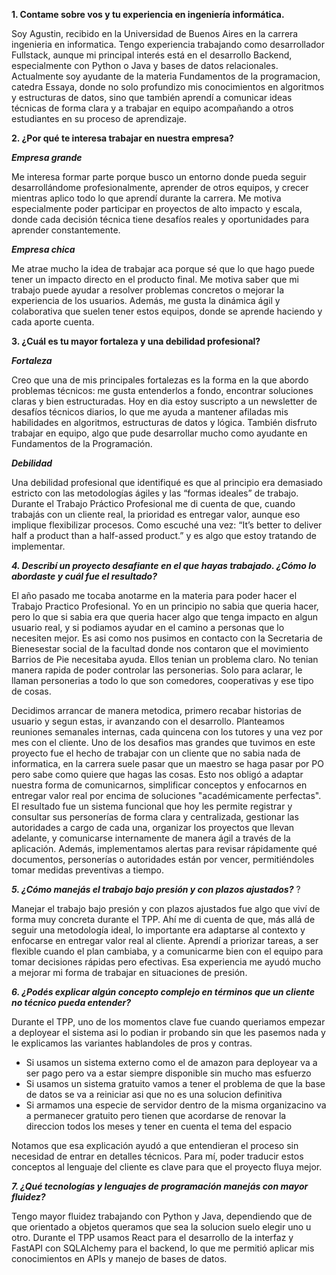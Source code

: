 **1. Contame sobre vos y tu experiencia en ingeniería informática.**

Soy Agustin, recibido en la Universidad de Buenos Aires en la carrera ingenieria en informatica.
Tengo experiencia trabajando como desarrollador Fullstack, aunque mi principal interés está en el desarrollo Backend, especialmente con Python o Java y bases de datos relacionales.
Actualmente soy ayudante de la materia Fundamentos de la programacion, catedra Essaya, donde no solo profundizo mis conocimientos en algoritmos y estructuras de datos, sino que también aprendí a comunicar ideas técnicas de forma clara y a trabajar en equipo acompañando a otros estudiantes en su proceso de aprendizaje.

**2. ¿Por qué te interesa trabajar en nuestra empresa?**

***Empresa grande***

Me interesa formar parte porque busco un entorno donde pueda seguir desarrollándome profesionalmente, aprender de otros equipos, y crecer mientras aplico todo lo que aprendí durante la carrera.
Me motiva especialmente poder participar en proyectos de alto impacto y escala, donde cada decisión técnica tiene desafíos reales y oportunidades para aprender constantemente.

***Empresa chica***

Me atrae mucho la idea de trabajar aca porque sé que lo que hago puede tener un impacto directo en el producto final.
Me motiva saber que mi trabajo puede ayudar a resolver problemas concretos o mejorar la experiencia de los usuarios.
Además, me gusta la dinámica ágil y colaborativa que suelen tener estos equipos, donde se aprende haciendo y cada aporte cuenta.

**3. ¿Cuál es tu mayor fortaleza y una debilidad profesional?**

***Fortaleza***

Creo que una de mis principales fortalezas es la forma en la que abordo problemas técnicos: me gusta entenderlos a fondo, encontrar soluciones claras y bien estructuradas.
Hoy en dia estoy suscripto a un newsletter de desafíos técnicos diarios, lo que me ayuda a mantener afiladas mis habilidades en algoritmos, estructuras de datos y lógica.
También disfruto trabajar en equipo, algo que pude desarrollar mucho como ayudante en Fundamentos de la Programación. 

***Debilidad***

Una debilidad profesional que identifiqué es que al principio era demasiado estricto con las metodologías ágiles y las “formas ideales” de trabajo.
Durante el Trabajo Práctico Profesional me di cuenta de que, cuando trabajás con un cliente real, la prioridad es entregar valor, aunque eso implique flexibilizar procesos.
Como escuché una vez: “It’s better to deliver half a product than a half-assed product.” y es algo que estoy tratando de implementar.

***4. Describí un proyecto desafiante en el que hayas trabajado. ¿Cómo lo abordaste y cuál fue el resultado?***

El año pasado me tocaba anotarme en la materia para poder hacer el Trabajo Practico Profesional. Yo en un principio no sabia que queria hacer, pero lo que si sabia era que queria hacer algo que tenga impacto en algun usuario real,
y si podiamos ayudar en el camino a personas que lo necesiten mejor. Es asi como nos pusimos en contacto con la Secretaria de Bienesestar social  de la facultad donde nos contaron que el movimiento Barrios de Pie necesitaba ayuda.
Ellos tenian un problema claro. No tenian manera rapida de poder controlar las personerias. Solo para aclarar, le llaman personerias a todo lo que son comedores, cooperativas y ese tipo de cosas.

Decidimos arrancar de manera metodica, primero recabar historias de usuario y segun estas, ir avanzando con el desarrollo. Planteamos reuniones semanales internas, cada quincena con los tutores y una vez por mes con el cliente.
Uno de los desafios mas grandes que tuvimos en este proyecto fue el hecho de trabajar con un cliente que no sabia nada de informatica, en la carrera suele pasar que un maestro se haga pasar por PO pero sabe como quiere que hagas las cosas.
Esto nos obligó a adaptar nuestra forma de comunicarnos, simplificar conceptos y enfocarnos en entregar valor real por encima de soluciones "académicamente perfectas".
El resultado fue un sistema funcional que hoy les permite registrar y consultar sus personerías de forma clara y centralizada, gestionar las autoridades a cargo de cada una, organizar los proyectos que llevan adelante,
y comunicarse internamente de manera ágil a través de la aplicación. Además, implementamos alertas para revisar rápidamente qué documentos, personerías o autoridades están por vencer,
permitiéndoles tomar medidas preventivas a tiempo.

***5. ¿Cómo manejás el trabajo bajo presión y con plazos ajustados?*** ?

Manejar el trabajo bajo presión y con plazos ajustados fue algo que viví de forma muy concreta durante el TPP. Ahí me di cuenta de que, más allá de seguir una metodología ideal,
lo importante era adaptarse al contexto y enfocarse en entregar valor real al cliente. Aprendí a priorizar tareas, a ser flexible cuando el plan cambiaba, y a comunicarme bien con el equipo para tomar decisiones
rápidas pero efectivas. Esa experiencia me ayudó mucho a mejorar mi forma de trabajar en situaciones de presión.

***6. ¿Podés explicar algún concepto complejo en términos que un cliente no técnico pueda entender?***

Durante el TPP, uno de los momentos clave fue cuando queriamos empezar a deployear el sistema asi lo podian ir probando sin que les pasemos nada y le explicamos las variantes hablandoles de pros y contras.
- Si usamos un sistema externo como el de amazon para deployear va a ser pago pero va a estar siempre disponible sin mucho mas esfuerzo
- Si usamos un sistema gratuito vamos a tener el problema de que la base de datos se va a reiniciar asi que no es una solucion definitiva
- Si armamos una especie de servidor dentro de la misma organizacino va a permanecer gratuito pero tienen que acordarse de renovar la direccion todos los meses y tener en cuenta el tema del espacio

Notamos que esa explicación ayudó a que entendieran el proceso sin necesidad de entrar en detalles técnicos. Para mí, poder traducir estos conceptos al lenguaje del cliente es clave para que el proyecto fluya mejor.

***7. ¿Qué tecnologías y lenguajes de programación manejás con mayor fluidez?***

Tengo mayor fluidez trabajando con Python y Java, dependiendo que de que orientado a objetos queramos que sea la solucion suelo elegir uno u otro.
Durante el TPP usamos React para el desarrollo de la interfaz y FastAPI con SQLAlchemy para el backend, lo que me permitió aplicar mis conocimientos en APIs y manejo de bases de datos.

